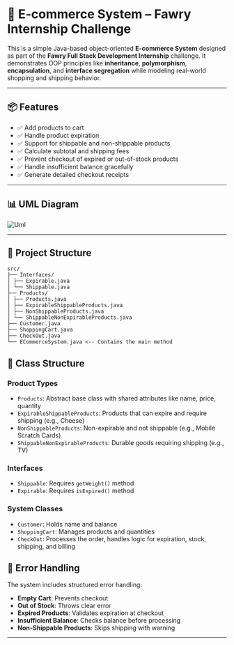 # 🛒 E-commerce System – Fawry Internship Challenge

This is a simple Java-based object-oriented **E-commerce System** designed as part of the **Fawry Full Stack Development Internship** challenge. It demonstrates OOP principles like **inheritance**, **polymorphism**, **encapsulation**, and **interface segregation** while modeling real-world shopping and shipping behavior.

---

## 📦 Features

- ✅ Add products to cart
- ✅ Handle product expiration
- ✅ Support for shippable and non-shippable products
- ✅ Calculate subtotal and shipping fees
- ✅ Prevent checkout of expired or out-of-stock products
- ✅ Handle insufficient balance gracefully
- ✅ Generate detailed checkout receipts

---
## 📊 UML Diagram

![Uml](https://github.com/user-attachments/assets/31d9ffcc-3ee2-46ed-b9dc-ac32b5f3f1e5)

---
##  📁 Project Structure 
```
src/
├── Interfaces/
│ ├── Expirable.java
│ └── Shippable.java
├── Products/
│ ├── Products.java
│ ├── ExpirableShippableProducts.java
│ ├── NonShippableProducts.java
│ └── ShippableNonExpirableProducts.java
├── Customer.java
├── ShoppingCart.java
├── CheckOut.java
└── ECommerceSystem.java <-- Contains the main method
```

## 🧱 Class Structure


### Product Types
- `Products`: Abstract base class with shared attributes like name, price, quantity
- `ExpirableShippableProducts`: Products that can expire and require shipping (e.g., Cheese)
- `NonShippableProducts`: Non-expirable and not shippable (e.g., Mobile Scratch Cards)
- `ShippableNonExpirableProducts`: Durable goods requiring shipping (e.g., TV)

### Interfaces
- `Shippable`: Requires `getWeight()` method
- `Expirable`: Requires `isExpired()` method

### System Classes
- `Customer`: Holds name and balance
- `ShoppingCart`: Manages products and quantities
- `CheckOut`: Processes the order, handles logic for expiration, stock, shipping, and billing

## 🧩 Error Handling

The system includes structured error handling:

- **Empty Cart**: Prevents checkout
- **Out of Stock**: Throws clear error
- **Expired Products**: Validates expiration at checkout
- **Insufficient Balance**: Checks balance before processing
- **Non-Shippable Products**: Skips shipping with warning


---



